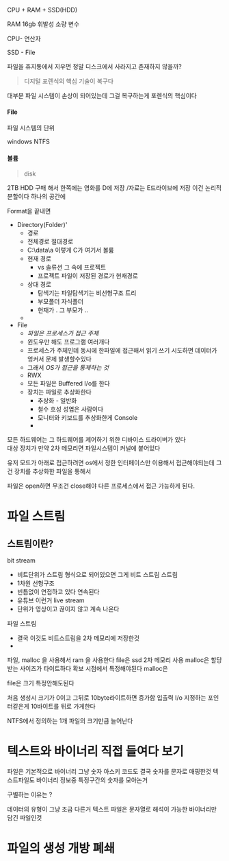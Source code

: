 
CPU + RAM + SSD(HDD)

RAM 16gb 휘발성 소량 변수

CPU- 연산자

SSD - File 

파일을 휴지통에서 지우면 정말 디스크에서 사라지고 존재하지 않을까?

> 디지털 포렌식의 핵심 기술이 복구다 

대부분 파일 시스템이 손상이 되어있는데 그걸 복구하는게 
포렌식의 핵심이다 

#### File
 파일 시스템의 단위

windows NTFS 

#### 볼륨

> disk

2TB HDD 구매 해서 한쪽에는 영화를 D에 저장 /자료는 E드라이브에 저장 이건 논리적분할이다 하나의 공간에 

Format을 끝내면 

- Directory(Folder)'
	- 경로
	- 전체경로 절대경로 
	- C:\data\a 이렇게 C가 여기서 볼륨 
	- 현재 경로 
		- vs 솔류션 그 속에 프로젝트 
		- 프로젝트 파일이 저장된 경로가 현재경로 
	- 상대 경로
		- 탐색기는 파일탐색기는 비선형구조 트리 
		- 부모폴더 자식폴더 
		- 현재가 . 그 부모가 ..
	- 
- File
	- *파일은 프로세스가 접근 주체*
	- 윈도우만 해도 프로그램 여러개다 
	- 프로세스가 주체인데 동시에 한파일에 접근해서 읽기 쓰기 시도하면 데이터가 엉커서 문제 발생할수있다
	- 그래서 *OS가 접근을 통제하는 것*
	- RWX 
	- 모든 파일은 Buffered I/o를 한다 
	- 장치는 파일로 추상화한다 
		- 추상화 - 일반화
		- 철수 호성 성엽은 사람이다 
		- 모니터와 키보드를 추상화한게 Console
		- 

모든 하드웨어는 그 하드웨어를  제어하기 위한 
디바이스 드라이버가 있다  
대상 장치가 만약 2차 메모리면 파일시스템이 커널에 붙어있다 

유저 모드가 아래로 접근하려면 os에서 정한 인터페이스만 이용해서 접근해야되는데 그건 장치를 추상화한 파일을 통해서 

파일은 open하면 무조건 close해야 다른 프로세스에서 접근 가능하게 된다.

# 파일 스트림 

## 스트림이란? 

bit stream 
- 비트단위가 스트림 형식으로 되어있으면 그게 비트 스트림 
스트림
- 1차원 선형구조 
- 빈틈없이 연접하고 있다 연속된다
- 유튜브 이런거 live stream 
- 단위가 영상이고 끊이지 않고 계속 나온다 

파일 스트림
- 결국 이것도 비트스트림을 2차 메모리에 저장한것 
- 

파일, malloc 을 사용해서 ram 을 사용한다 
file은 ssd 2차 메모리 사용
malloc은 할당 받는 사이즈가 타이트하다 
확보 시점에서 특정해야된다 malloc은

file은 크기 특정안해도된다 

처음 생성시 크기가 0이고 그뒤로 10byte라이트하면 증가함 
입출력 I/o 지정하는 포인터같은게 10바이트를 뒤로 가게한다 

NTFS에서 정의하는 1개 파일의 크기만큼 늘어난다 



# 텍스트와 바이너리 직접 들여다 보기 

파일은 기본적으로 바이너리 그냥 숫자 
아스키 코드도 결국 숫자를 문자로 매핑한것
텍스트파일도 바이너리 정보중 특정구간의 숫자를 모아논거 

구별하는 이유는 ? 

 
데이터의 유형이 그냥 조금 다른거 
텍스트 파일은 문자열로 해석이 가능한 바이너리만 담긴 파일인것 

# 파일의 생성 개방 폐쇄 

  